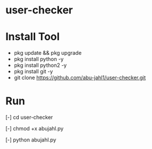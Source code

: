 # user-checker
# Install Tool

-  pkg update && pkg upgrade
-  pkg install python -y
-  pkg install python2 -y
-  pkg install git -y
-  git clone https://github.com/abu-jahl1/user-checker.git

# Run

[-] cd user-checker 

[-] chmod +x abujahl.py

[-] python abujahl.py
